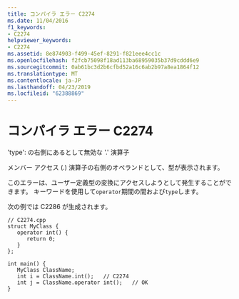 ```yaml
---
title: コンパイラ エラー C2274
ms.date: 11/04/2016
f1_keywords:
- C2274
helpviewer_keywords:
- C2274
ms.assetid: 8e874903-f499-45ef-8291-f821eee4cc1c
ms.openlocfilehash: f2fcb75098f18ad113ba68959035b37d9cddd6e9
ms.sourcegitcommit: 0ab61bc3d2b6cfbd52a16c6ab2b97a8ea1864f12
ms.translationtype: MT
ms.contentlocale: ja-JP
ms.lasthandoff: 04/23/2019
ms.locfileid: "62388869"
---
```

# <a name="compiler-error-c2274"></a>コンパイラ エラー C2274

'type': の右側にあるとして無効な '.' 演算子

メンバー アクセス (.) 演算子の右側のオペランドとして、型が表示されます。

このエラーは、ユーザー定義型の変換にアクセスしようとして発生することができます。 キーワードを使用して`operator`期間の間および`type`します。

次の例では C2286 が生成されます。

```
// C2274.cpp
struct MyClass {
   operator int() {
      return 0;
   }
};

int main() {
   MyClass ClassName;
   int i = ClassName.int();   // C2274
   int j = ClassName.operator int();   // OK
}
```